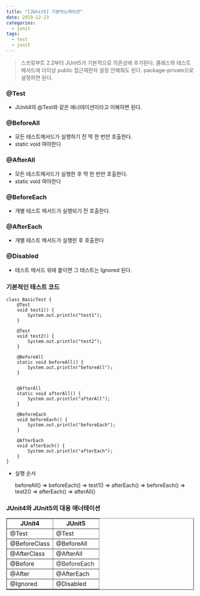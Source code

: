 ```yaml
---
title: "[JUnit5] 기본어노테이션"
date: 2019-12-23
categories:
  - junit
tags:
  - test
  - junit
---
```

>   스프링부트 2.2부터 JUnit5가 기본적으로 의존성에 추가된다.
   클래스와 테스트메서드에 더이상 public 접근제한자 설정 안해줘도 된다. package-private으로 설정하면 된다.

### @Test

-   JUnit4의 @Test와 같은 애너테이션이라고 이해하면 된다.

### @BeforeAll

-   모든 테스트메서드가 실행하기 전 딱 한 번만 호출한다.
-   static void 여야한다

### @AfterAll

-   모든 테스트메서드가 실행한 후 딱 한 번만 호출한다.
-   static void 여야한다

### @BeforeEach

-   개별 테스트 메서드가 실행되기 전 호출한다.

### @AfterEach

-   개별 테스트 메서드가 실행한 후 호출한다

### @Disabled

-   테스트 메서드 위에 붙이면 그 테스트는 Ignored 된다.

### 기본적인 테스트 코드

```
class BasicTest {
    @Test
    void test1() {
        System.out.println("test1");
    }

    @Test
    void test2() {
        System.out.println("test2");
    }

    @BeforeAll
    static void beforeAll() {
        System.out.println("beforeAll");
    }


    @AfterAll
    static void afterAll() {
        System.out.println("afterAll");
    }

    @BeforeEach
    void beforeEach() {
        System.out.println("beforeEach");
    }

    @AfterEach
    void afterEach() {
        System.out.println("afterEach");
    }
}
```

-   실행 순서
    
    beforeAll() => beforeEach() => test1() => afterEach() => beforeEach() => test2() => afterEach() => afterAll()
    

### JUnit4와 JUnit5의 대응 애너테이션

<table style="border-collapse: collapse; width: 100%;" border="1" data-ke-style="style3"><tbody><tr><td style="width: 50%; text-align: center;"><b>JUnit4</b></td><td style="width: 50%; text-align: center;"><b>JUnit5</b></td></tr><tr><td style="width: 50%;">@Test</td><td style="width: 50%;">@Test</td></tr><tr><td style="width: 50%;">@BeforeClass</td><td style="width: 50%;">@BeforeAll</td></tr><tr><td style="width: 50%;">@AfterClass</td><td style="width: 50%;">@AfterAll</td></tr><tr><td style="width: 50%;">@Before</td><td style="width: 50%;"><span style="color: #333333;">@BeforeEach</span></td></tr><tr><td style="width: 50%;">@After</td><td style="width: 50%;">@AfterEach</td></tr><tr><td style="width: 50%;">@Ignored</td><td style="width: 50%;">@Disabled</td></tr></tbody></table>